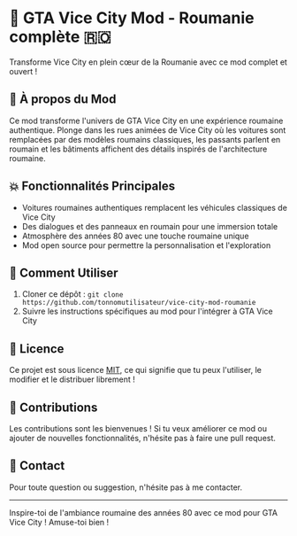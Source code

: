 # 🌆 GTA Vice City Mod - Roumanie complète 🇷🇴

Transforme Vice City en plein cœur de la Roumanie avec ce mod complet et ouvert !

## 🚗 À propos du Mod

Ce mod transforme l'univers de GTA Vice City en une expérience roumaine authentique. Plonge dans les rues animées de Vice City où les voitures sont remplacées par des modèles roumains classiques, les passants parlent en roumain et les bâtiments affichent des détails inspirés de l'architecture roumaine.

## 💥 Fonctionnalités Principales

- Voitures roumaines authentiques remplacent les véhicules classiques de Vice City
- Des dialogues et des panneaux en roumain pour une immersion totale
- Atmosphère des années 80 avec une touche roumaine unique
- Mod open source pour permettre la personnalisation et l'exploration

## 🌟 Comment Utiliser

1. Cloner ce dépôt : `git clone https://github.com/tonnomutilisateur/vice-city-mod-roumanie`
2. Suivre les instructions spécifiques au mod pour l'intégrer à GTA Vice City

## 📜 Licence

Ce projet est sous licence [MIT](LICENSE), ce qui signifie que tu peux l'utiliser, le modifier et le distribuer librement !

## 🤝 Contributions

Les contributions sont les bienvenues ! Si tu veux améliorer ce mod ou ajouter de nouvelles fonctionnalités, n'hésite pas à faire une pull request.

## 📧 Contact

Pour toute question ou suggestion, n'hésite pas à me contacter.

---

Inspire-toi de l'ambiance roumaine des années 80 avec ce mod pour GTA Vice City ! Amuse-toi bien !

